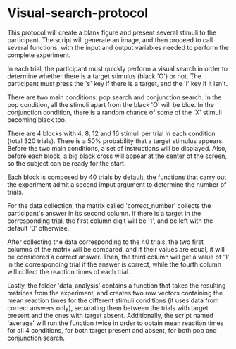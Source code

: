 # Visual-search-protocol

This protocol will create a blank figure and present several stimuli
to the participant. The script will generate an image, and then proceed
to call several functions, with the input and
output variables needed to perform the complete experiment.

In each trial, the participant must quickly perform a visual search
in order to determine whether there is a target stimulus (black 'O')
or not. The participant must press the 's' key if there is a target,
and the 'l' key if it isn't.

There are two main conditions: pop search and conjunction search.
In the pop condition, all the stimuli apart from the black 'O' will 
be blue. In the conjunction condition, there is a random chance
of some of the 'X' stimuli becoming black too.

There are  4 blocks with 4, 8, 12 and 16 stimuli per trial in each 
condition (total 320 trials). There is a 50% probability that a target 
stimulus appears. Before the two main conditions, a set of instructions
will be displayed. Also, before each block, a big black cross will appear
at the center of the screen, so the subject can be ready for the start.

Each block is composed by 40 trials by default, the functions that carry
out the experiment admit a second imput argument to determine the number of
trials. 

For the data collection, the matrix called 'correct_number' collects the participant's
answer in its second column. If there is a target in the corresponding trial, the 
first column digit will be '1', and be left with the default '0' otherwise.

After collecting the data corresponding to the 40 trials, the two first 
columns of the matrix will be compared, and if their values are equal, it will
be considered a correct answer. Then, the third column will get a value of '1' 
in the corresponding trial if the answer is correct, while the fourth column 
will collect the reaction times of each trial.

Lastly, the folder 'data_analysis' contains a function that takes the resulting matrices
from the experiment, and creates two row vectors containing the mean reaction times for
the different stimuli conditions (it uses data from correct answers only), separating 
them between the trials with target present and the ones with target absent. Additionally,
the script named 'average' will run the function twice in order to obtain mean reaction
times for all 4 conditions, for both target present and absent, for both pop and conjunction
search.
